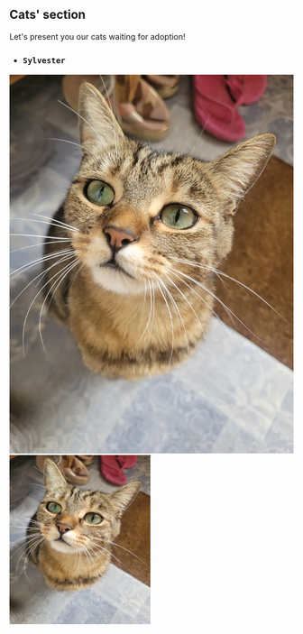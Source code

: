 ## Cats' section
Let's present you our cats waiting for adoption!
- ### `Sylvester` 
![Silvester](gros_minet1.jpg) 
<img src="./gros_minet1.jpg" alt="Silvester" width="250" height="300">  
